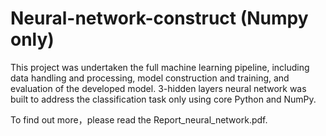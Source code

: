 # Neural-network-construct (Numpy only)
This project was undertaken the full machine learning pipeline, including
data handling and processing, model construction and training, and evaluation of the
developed model. 3-hidden layers neural network was built to address the classification
task only using core Python and NumPy.

To find out more，please read the Report_neural_network.pdf.

